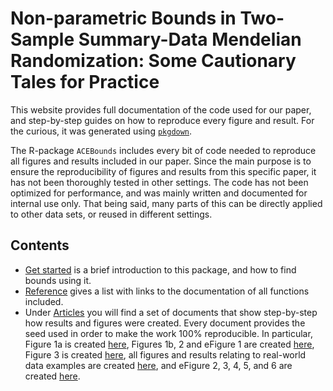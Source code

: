 # Non-parametric Bounds in Two-Sample Summary-Data Mendelian Randomization: Some Cautionary Tales for Practice

This website provides full documentation of the code used for our paper,
and step-by-step guides on how to reproduce every figure and result. For
the curious, it was generated using
[`pkgdown`](https://pkgdown.r-lib.org).

The R-package `ACEBounds` includes every bit of code needed to reproduce
all figures and results included in our paper. Since the main purpose is
to ensure the reproducibility of figures and results from this specific
paper, it has not been thoroughly tested in other settings. The code has
not been optimized for performance, and was mainly written and
documented for internal use only. That being said, many parts of this
can be directly applied to other data sets, or reused in different
settings.

## Contents

-   [Get started](articles/ACEBounds.html) is a brief introduction to
    this package, and how to find bounds using it.
-   [Reference](reference/index.html) gives a list with links to the
    documentation of all functions included.
-   Under [Articles](articles/index.html) you will find a set of
    documents that show step-by-step how results and figures were
    created. Every document provides the seed used in order to make the
    work 100% reproducible. In particular, Figure 1a is created
    [here](articles/bounds_from_bivaraite.html), Figures 1b, 2 and
    eFigure 1 are created [here](articles/power_sims_figures.html),
    Figure 3 is created [here](articles/bounds_from_trivariate.html),
    all figures and results relating to real-world data examples are
    created [here](articles/example_analysis.html), and eFigure 2, 3, 4,
    5, and 6 are created [here](articles/multiple_IVs.html).

<!-- # Recap of Paper -->
<!-- ## Introduction -->
<!-- Non-parametric bounds of the Average Causal Effect (ACE) are intriguing for several reasons. Getting bounds on the ACE with no further assumptions other than what is embedded in the IV model is very appealing in particular as such assumptions often limit the structure of unmeasured confounders. By definition, assumptions about unmeasured confounders cannot be checked, and it is therefore desirable to avoid such.  -->
<!-- We will see how we can find nonparametric bounds in different practical settings, and how they unfortunately often lead to rather results from which a disappointing amount of insights can be gained.  -->
<!-- ## Motivation -->
<!-- Many have considered this approach in the past. @swanson_partial_2018 provide a nice overview of different bounds derived from different sets of assumptions. Arguably the weakest set of assumptions result in what is known as the Balke-Pearl bounds, first presented in @balke_nonparametric_1993.  -->
<!-- The same set of bounds can be obtained using a geometric approach as presented by @ramsahai_causal_2012. We will rely on this work as it provides a very general approach to finding bounds. This allows us to obtain bounds in a setting where we do not have observations of $(X,Y,Z)$, but rather observations of $(X,Z)$ and $(Y,Z)$ from two different data sources. (We will refer to the former as the one-sample setting, and the latter as the two-sample setting.) This is relevant today in many mendelian randomization (MR) analyses that have a natural desire to take advantage of the large databases readily available. In that vein, it is also of interest to further consider bounds obtained using IVs with three levels. Outside of @ramsahai_causal_2012, most work has been done using binary IVs in the one-sample setting. -->
<!-- ## Width of Two-Sample Bounds -->
<!-- One nice result for bounds obtained from one-sample data tells us that the width will never exceed $1$. This is important since bounds with width greater than $1$ will always include $0$, the null effect, which means direction of the ATE cannot be determined. Unfortunately, two-sample bounds can be as large as $2$. Particularly, for two-sample MR studies, most bounds are in fact close to or exceeding $1$.  -->
<!-- ## Improving Bounds from Two-Sample Data -->
<!-- Since relatively large databases with two-sample data are already available, it seems worthwhile to explore if we can utilize these data in any way to improve the bounds we obtain. We considered two ways of doing so. -->
<!-- ### Multiple IVs -->
<!-- The simplest way of utilizing multiple IVs is by simply taking intersections of the individual intervals. We will see that in most scenarios, the width of an intersection interval is mainly driven by the strongest IV. In fact, if monotonicity is assumed, it can be shown that the lower and upper bounds are monotonically increasing and decreasing, respectively, as a function of the strength of the IV, all else being equal. This means that the intersection will be exactly the bounds of the strongest IV. We show through simulations that even when all else is not equal, the gain in the width of the intersection is miniscule compared to the best individual bounds. -->
<!-- ### Possible One-Sample Distributions -->
<!-- Since we know that the bounds obtained from one-sample data will always have length less than $1$, and generally be narrower than the two-sample bounds, one could ask what distributions of $(X,Y|Z)$ would be possible given the known distributions of $(X|Z)$, $(Y|Z)$, and assuming the IV model holds. Doing so, one can arrive at what can be thought of as a posterior distribution of the one-sample bounds. This enables us to draw a few different conclusions depending on the specific scenario: -->
<!-- * a one-sample study provides no further insights over the two-sample bounds -->
<!-- * a one-sample study might be very likely to tell us the direction of the effect -->
<!-- * a one-sample study might be very unlikely to tell us the direction of the effect -->
<!-- ## Results/Conclusions -->
<!-- * Bounds based on two-sample data are not very useful -- we need very, very strong IVs to be guaranteed any insights. -->
<!-- * Even when utilizing multiple IVs, two-sample data will in most cases (in our experience) not provide enough information to be useful. -->
<!-- * It seems the best use of two-sample data is to get a sense of what one might be able to get from a one-sample study design. This could be used to decide whether or not pursuing such data for a bound based analysis is worth the time. -->
<!-- ## References -->
